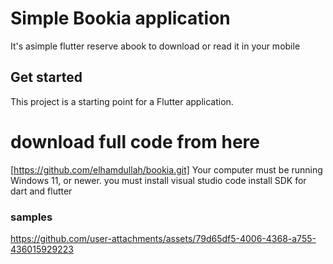 # Simple Bookia application
It's asimple flutter reserve abook to download or read it in your mobile

## Get started
This project is a starting point for a Flutter application. 
# download full code from here 
[https://github.com/elhamdullah/bookia.git] 
Your computer must be running Windows 11, or newer. you must install visual studio code install SDK for dart and flutter

### samples

https://github.com/user-attachments/assets/79d65df5-4006-4368-a755-436015929223

